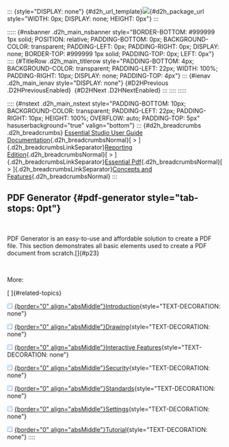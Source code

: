 ::: {style="DISPLAY: none"}
[](ms-xhelp:///?Id=d2h_url_template){#d2h_url_template}![](!package_url!){#d2h_package_url style="WIDTH: 0px; DISPLAY: none; HEIGHT: 0px"}
:::

::::: {#nsbanner .d2h_main_nsbanner style="BORDER-BOTTOM: #999999 1px solid; POSITION: relative; PADDING-BOTTOM: 0px; BACKGROUND-COLOR: transparent; PADDING-LEFT: 0px; PADDING-RIGHT: 0px; DISPLAY: none; BORDER-TOP: #999999 1px solid; PADDING-TOP: 0px; LEFT: 0px"}
:::: {#TitleRow .d2h_main_titlerow style="PADDING-BOTTOM: 4px; BACKGROUND-COLOR: transparent; PADDING-LEFT: 22px; WIDTH: 100%; PADDING-RIGHT: 10px; DISPLAY: none; PADDING-TOP: 4px"}
::: {#ienav .d2h_main_ienav style="DISPLAY: none"}
[](ms-xhelp:///?Id=b2064337-afd6-4241-aa41-868a5489a8dd){#D2HPrevious .D2HPreviousEnabled}  [](ms-xhelp:///?Id=11954952-701e-4242-a33c-ebf438823ba5){#D2HNext .D2HNextEnabled}
:::
::::
:::::

:::: {#nstext .d2h_main_nstext style="PADDING-BOTTOM: 10px; BACKGROUND-COLOR: transparent; PADDING-LEFT: 22px; PADDING-RIGHT: 10px; HEIGHT: 100%; OVERFLOW: auto; PADDING-TOP: 5px" hasuserbackground="true" valign="bottom"}
::: {#d2h_breadcrumbs .d2h_breadcrumbs}
[Essential Studio User Guide Documentation](ms-xhelp:///?Id=12457748-09e3-4d74-a240-8e049cedf030){.d2h_breadcrumbsNormal}[ \> ]{.d2h_breadcrumbsLinkSeparator}[Reporting Edition](ms-xhelp:///?Id=027aa5b6-6676-4f93-ad23-c20e8c45792e){.d2h_breadcrumbsNormal}[ \> ]{.d2h_breadcrumbsLinkSeparator}[Essential Pdf](ms-xhelp:///?Id=22756092-3da5-4797-9514-dab0617c6902){.d2h_breadcrumbsNormal}[ \> ]{.d2h_breadcrumbsLinkSeparator}[Concepts and Features](ms-xhelp:///?Id=b2064337-afd6-4241-aa41-868a5489a8dd){.d2h_breadcrumbsNormal}
:::

## PDF Generator {#pdf-generator style="tab-stops: 0pt"}

 

PDF Generator is an easy-to-use and affordable solution to create a PDF file. This section demonstrates all basic elements used to create a PDF document from scratch.[]{#p23}

 

More:

[ ]{#related-topics}

[![](button.gif){border="0" align="absMiddle"}Introduction](ms-xhelp:///?Id=11954952-701e-4242-a33c-ebf438823ba5){style="TEXT-DECORATION: none"}

[![](button.gif){border="0" align="absMiddle"}Drawing](ms-xhelp:///?Id=d669bd48-fba0-4105-ac24-029e7486ce0a){style="TEXT-DECORATION: none"}

[![](button.gif){border="0" align="absMiddle"}Interactive Features](ms-xhelp:///?Id=e4219856-4cdc-48fd-8e4b-c621bfbfbde2){style="TEXT-DECORATION: none"}

[![](button.gif){border="0" align="absMiddle"}Security](ms-xhelp:///?Id=d5815ce9-18b6-45e7-b91c-156f6e4b1197){style="TEXT-DECORATION: none"}

[![](button.gif){border="0" align="absMiddle"}Standards](ms-xhelp:///?Id=70cf0c7f-08b5-407b-b126-705f09213a2e){style="TEXT-DECORATION: none"}

[![](button.gif){border="0" align="absMiddle"}Settings](ms-xhelp:///?Id=e7826ee1-d1c1-4e80-a310-a4a7fb958692){style="TEXT-DECORATION: none"}

[![](button.gif){border="0" align="absMiddle"}Tutorial](ms-xhelp:///?Id=58379ddb-8abe-48a0-aa8c-0f5a3fd250c7){style="TEXT-DECORATION: none"}
::::
